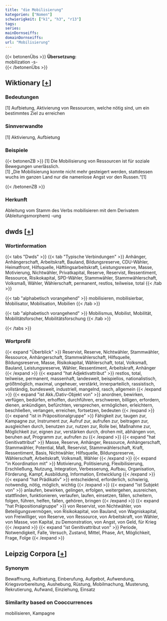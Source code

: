 ```yaml
---
title: "die Mobilisierung"
kategorien: ["Nomen"]
schwierigkeit: ["k1", "h3", "r13"]
tags:
series:
mainDornseiffs:
domainDornseiffs:
url: "Mobilisierung"
---
```


{{< betonenÜbs >}}
**Übersetzung:**  
mobilization -s-  
{{< /betonenÜbs >}}

## Wiktionary [[+](https://de.wiktionary.org/wiki/Mobilisierung)]

### Bedeutungen
[1] Aufbietung, Aktivierung von Ressourcen, welche nötig sind, um ein bestimmtes Ziel zu erreichen  

### Sinnverwandte
[1] Aktivierung, Aufbietung  

### Beispiele
{{< betonenZB >}}
[1] Die Mobilisierung von Ressourcen ist für soziale Bewegungen unerlässlich.  
[1] „Die Mobilisierung konnte nicht mehr gesteigert werden, stattdessen wuchs im ganzen Land nur die namenlose Angst vor den Russen.“[1]  

{{< /betonenZB >}}
### Herkunft
Ableitung vom Stamm des Verbs mobilisieren mit dem Derivatem (Ableitungsmorphem) -ung  



## dwds [[+](https://www.dwds.de/wb/Mobilisierung)]

### Wortinformation
{{< tabs "Dwds" >}}
{{< tab "Typische Verbindungen" >}}
Anhänger, Anhängerschaft, Arbeitskraft, Bauland, Bildungsreserve, CDU-Wähler, Heimatfront, Hilfsquelle, Häftlingsarbeitskraft, Leistungsreserve, Masse, Motivierung, Nichtwähler, Privatkapital, Reserve, Reservist, Ressentiment, Ressource, Risikokapital, SPD-Wähler, Stammwähler, Stammwählerschaft, Volksmaß, Wähler, Wählerschaft, permanent, restlos, teilweise, total
{{< /tab >}}

{{< tab "alphabetisch vorangehend" >}}
mobilisieren, mobilisierbar, Mobilisator, Mobilisation, Mobilien
{{< /tab >}}

{{< tab "alphabetisch vorangehend" >}}
Mobilismus, Mobilist, Mobilität, Mobilitätsforscher, Mobilitätsforschung
{{< /tab >}}

{{< /tabs >}}

### Wortprofil
{{< expand "Überblick" >}} Reservist, Reserve, Nichtwähler, Stammwähler, Ressource, Anhängerschaft, Stammwählerschaft, Hilfsquelle, Bildungsreserve, Masse, Risikokapital, Wählerschaft, total, Volksmaß, Bauland, Leistungsreserve, Wähler, Ressentiment, Arbeitskraft, Anhänger {{< /expand >}}
{{< expand "hat Adjektivattribut" >}} restlos, total, teilweise, permanent, massenhaft, landesweit, beispiellos, nationalistisch, größtmöglich, maximal, ungeheuer, verstärkt, innerparteilich, rassistisch, vollständig, bundesweit, industriell, mangelnd, rasch, allgemein {{< /expand >}}
{{< expand "ist Akk./Dativ-Objekt von" >}} anordnen, bewirken, verfügen, bedürfen, erhoffen, durchführen, erschweren, billigen, erfordern, dienen, ankündigen, befürchten, versprechen, ermöglichen, erleichtern, beschließen, verlangen, erreichen, fortsetzen, bedeuten {{< /expand >}}
{{< expand "ist in Präpositionalgruppe" >}} Fähigkeit zur, taugen zur, Kampagne zur, Instrument zur, Aufruf zur, aufrufen zur, beitragen zur, ausgleichen durch, benutzen zur, nutzen zur, Rolle bei, Maßnahme zur, Möglichkeit zur, eignen zur, verstärken durch, drohen mit, abhängen von, beruhen auf, Programm zur, aufrufen zu {{< /expand >}}
{{< expand "hat Genitivattribut" >}} Masse, Reserve, Anhänger, Ressource, Anhängerschaft, Stammwähler, Potential, Maß, Reservist, Stammwählerschaft, Kraft, Ressentiment, Basis, Nichtwähler, Hilfsquelle, Bildungsreserve, Wählerschaft, Arbeitskraft, Volksmaß, Wähler {{< /expand >}}
{{< expand "in Koordination mit" >}} Motivierung, Politisierung, Flexibilisierung, Erschließung, Nutzung, Integration, Verbesserung, Aufbau, Organisation, Förderung, Kampf, Ausbildung, Information, Entwicklung {{< /expand >}}
{{< expand "hat Prädikativ" >}} entscheidend, erforderlich, schwierig, notwendig, nötig, möglich, wichtig {{< /expand >}}
{{< expand "ist Subjekt von" >}} anlaufen, bewirken, gelingen, erfolgen, weitergehen, ausreichen, stattfinden, funktionieren, verlaufen, laufen, einsetzen, fällen, scheitern, folgen, führen, helfen, fallen, gehören, bringen {{< /expand >}}
{{< expand "hat Präpositionalgruppe" >}} von Reservist, von Nichtwähler, von Beteiligungsvermögen, von Risikokapital, von Bauland, von Wagniskapital, von Freiwilliger, von Reserve, von Ressource, von Arbeitskraft, von Wähler, von Masse, von Kapital, zu Demonstration, von Angst, von Geld, für Krieg {{< /expand >}}
{{< expand "ist Genitivattribut von" >}} Periode, Notwendigkeit, Falle, Versuch, Zustand, Mittel, Phase, Art, Möglichkeit, Frage, Folge {{< /expand >}}

## Leipzig Corpora [[+](https://corpora.uni-leipzig.de/en/res?word=Mobilisierung&corpusId=deu_newscrawl-public_2018)]


### Synonym
Bewaffnung, Aufbietung, Einberufung, Aufgebot, Aufwendung, Kriegsvorbereitung, Aushebung, Rüstung, Mobilmachung, Musterung, Rekrutierung, Aufwand, Einziehung, Einsatz


### Similarity based on Cooccurrences
mobilisieren, Kampagne

